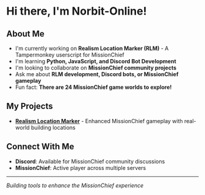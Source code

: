 # Hi there, I'm Norbit-Online! 

## About Me
-  I'm currently working on **Realism Location Marker (RLM)** - A Tampermonkey userscript for MissionChief
-  I'm learning **Python, JavaScript, and Discord Bot Development**
-  I'm looking to collaborate on **MissionChief community projects**
-  Ask me about **RLM development, Discord bots, or MissionChief gameplay**
-  Fun fact: **There are 24 MissionChief game worlds to explore!**

## My Projects
-  **[Realism Location Marker](https://github.com/Norbit-Online/Realism-Location-Marker)** - Enhanced MissionChief gameplay with real-world building locations

## Connect With Me
-  **Discord**: Available for MissionChief community discussions
-  **MissionChief**: Active player across multiple servers

---
*Building tools to enhance the MissionChief experience* 
